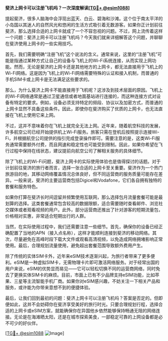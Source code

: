 **斐济上网卡可以注册飞机吗？一次深度解读[[TG💪+ @esim1088](https://t.me/s/esim1088)]**

提起斐济，很多人脑海中会浮现出蓝天、白云、碧海和沙滩。这个位于南太平洋的小岛国以其迷人的自然风光和悠闲的生活方式吸引着无数游客。如果你正计划前往斐济，那么选择合适的上网卡就成了一个不容忽视的问题。不过，网上流传着这样一个问题：斐济上网卡可以注册飞机吗？今天我们就来详细解答这个问题，并聊聊在斐济使用上网卡的一些实用技巧。

首先，我们需要明确“注册飞机”这个说法的含义。通常来说，这里的“注册飞机”可能是指通过某种方式让自己的设备与飞机上的Wi-Fi系统连接，从而实现上网功能。然而，无论是斐济的上网卡还是其他地方的上网卡，都无法直接用于飞机上的Wi-Fi网络。这是因为飞机上的Wi-Fi网络需要特殊的认证和接入机制，而普通的手机SIM卡或上网卡是无法满足这些要求的。

那么，为什么斐济上网卡不能直接用于飞机呢？这涉及到技术层面的原因。飞机上的Wi-Fi网络通常是通过卫星通信或者地面基站进行连接的，而这种连接方式对设备有特定的要求。例如，设备必须支持特定的频段、协议以及加密方式，而普通的上网卡显然不具备这些条件。因此，即使你在斐济购买了优质的上网卡，也无法直接在飞机上使用它来上网。

不过，这并不意味着你在飞机上就完全无法上网。近年来，随着航空科技的发展，许多航空公司已经开始提供机上Wi-Fi服务。旅客只需在登机后按照提示连接Wi-Fi，并根据航空公司提供的指引完成登录操作即可。需要注意的是，这类Wi-Fi服务通常需要额外付费，而且网速和稳定性也可能受到限制。因此，如果你希望在飞行过程中保持在线状态，建议提前向航空公司了解相关服务的具体细节。

除了飞机上的Wi-Fi问题，斐济上网卡的实际使用体验也是值得探讨的话题。对于计划前往斐济的旅行者而言，选择一张合适的上网卡至关重要。斐济作为一个热门旅游目的地，其移动网络覆盖情况总体良好，但不同运营商的服务质量可能存在差异。一般来说，斐济的主要运营商包括Digicel和Vodafone，它们各自拥有独特的套餐和服务特色。

如果你打算在斐济长时间逗留并频繁使用互联网，那么选择包月流量套餐可能是最划算的选择。这类套餐通常包含较高的数据限额，适合需要随时查看邮件、浏览社交媒体或者观看视频的用户。此外，部分运营商还推出了针对游客的短期流量包，价格相对实惠，非常适合短期出行的人群。

当然，在实际使用过程中，我们还需要注意一些细节。首先，确保你的设备已经正确配置了当地的APN（接入点名称），这样才能顺利连接到斐济的移动网络。其次，尽量避免在高峰时段下载大文件或观看高清视频，以免造成网络拥堵影响正常使用。最后，合理规划流量使用，避免超出套餐范围导致额外费用产生。

除了传统的实体SIM卡外，近年来eSIM技术逐渐兴起，为旅行者带来了更多便利。eSIM是一种虚拟SIM卡，无需物理卡片即可激活网络服务。对于经常出国的用户来说，eSIM的优势显而易见——它可以轻松切换不同的运营商网络，同时免去了更换实体SIM卡的麻烦。目前，市面上已有不少品牌支持eSIM功能，比如苹果、三星等主流智能手机厂商。如果你对eSIM感兴趣，不妨关注一下相关产品和服务，或许能为你带来意想不到的便捷体验。

最后，让我们回到最初的问题：斐济上网卡可以注册飞机吗？答案是否定的。但即便如此，这并不会妨碍你在斐济享受美好的旅行时光。只要合理规划行程，选择合适的上网卡或eSIM方案，就能确保你在异国他乡依然能够保持畅通无阻的网络连接。无论是在海滩晒太阳，还是在城市探索美食，一部稳定可靠的上网设备都是必不可少的好伙伴。

[[TG💪+ @esim1088](https://t.me/s/esim1088) ![Image](https://i.postimg.cc/4NQfJmqS/Snipaste-2025-05-13-00-14-12.png)]